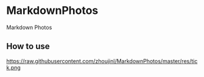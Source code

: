 # MarkdownPhotos
Markdown Photos

## How to use 
https://raw.githubusercontent.com/zhoujinl/MarkdownPhotos/master/res/tick.png
